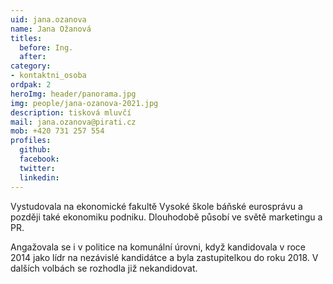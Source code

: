 ```yaml
---
uid: jana.ozanova
name: Jana Ožanová
titles:
  before: Ing.
  after:
category:
- kontaktni_osoba
ordpak: 2
heroImg: header/panorama.jpg
img: people/jana-ozanova-2021.jpg
description: tisková mluvčí
mail: jana.ozanova@pirati.cz
mob: +420 731 257 554
profiles:
  github:
  facebook:				
  twitter:
  linkedin:
---
```


Vystudovala na ekonomické fakultě Vysoké škole báňské eurosprávu a později také ekonomiku podniku. Dlouhodobě působí ve světě marketingu a PR.

Angažovala se i v politice na komunální úrovni, když kandidovala v roce 2014 jako lídr na nezávislé kandidátce a byla zastupitelkou do roku 2018. V dalších volbách se rozhodla již nekandidovat.
